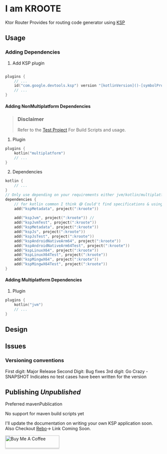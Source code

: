 # I am **KROOTE**

Ktor Router Provides for routing code generator using [KSP](https://github.com/google/ksp)

## Usage

### Adding Dependencies

1. Add KSP plugin

```kotlin

plugins {
    // ...
    id("com.google.devtools.ksp") version "[kotlinVersion]()-[symbolProcessingVersion]()"
    // ...
}
```

#### Adding NonMultiplatform Dependencies

> ### Disclaimer
> Refer to the [Test Project](./test) For Build Scripts and usage.

1. Plugin

```kotlin
plugins {
    kotlin("multiplatform")
    // ...
}
```

2. Dependencies

```kotlin
kotlin {
    // ...
}
// Only use depending on your requirements either jvm/kotlin/multiplatform 
dependencies {
    // for kotlin common I think 😅 Could't find specifications & using alone might cause descriptor exceptions.
    add("kspMetadata", project(":kroote")) 
    
    add("kspJvm", project(":kroote")) //
    add("kspJvmTest", project(":kroote"))
    add("kspMetadata", project(":kroote"))
    add("kspJs", project(":kroote"))
    add("kspJsTest", project(":kroote"))
    add("kspAndroidNativeArm64", project(":kroote"))
    add("kspAndroidNativeArm64Test", project(":kroote"))
    add("kspLinuxX64", project(":kroote"))
    add("kspLinuxX64Test", project(":kroote"))
    add("kspMingwX64", project(":kroote"))
    add("kspMingwX64Test", project(":kroote"))
}
```

#### Adding Multiplatform Dependencies

1. Plugin

```kotlin
plugins {
    kotlin("jvm")
    // ...
}
```

## Design

## Issues

### Versioning conventions

First digit: Major Release Second Digit: Bug fixes 3rd digit: Go Crazy -SNAPSHOT Indicates no test cases have been
written for the version

## Publishing *Unpublished*

Preferred mavenPublication

No support for maven build scripts yet

I'll update the documentation on writing your own KSP application soon. Also Checkout [Rebo]()-> Link Coming Soon.

<a href="https://www.paypal.com/donate/?hosted_button_id=CUHRL6CUYWRTA" target="_blank"><img src="https://www.buymeacoffee.com/assets/img/custom_images/orange_img.png" alt="Buy Me A Coffee" style="height: 41px !important;width: 174px !important;box-shadow: 0px 3px 2px 0px rgba(190, 190, 190, 0.5) !important;-webkit-box-shadow: 0px 3px 2px 0px rgba(190, 190, 190, 0.5) !important;" ></a>




